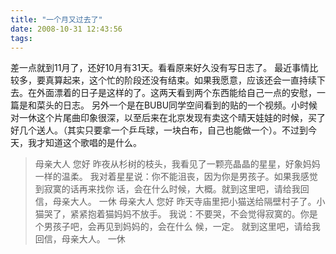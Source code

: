 ```yaml
---
title: "一个月又过去了"
date: 2008-10-31 12:43:56
tags:
---
```


差一点就到11月了，还好10月有31天。看看原来好久没有写日志了。 最近事情比较多，要真算起来，这个忙的阶段还没有结束。如果我愿意，应该还会一直持续下去。在外面漂着的日子是这样的了。这两天看到两个东西能给自己一点的安慰，一篇是和菜头的日志。 另外一个是在BUBU同学空间看到的贴的一个视频。小时候对一休这个片尾曲印象很深，以至后来在北京发现有卖这个晴天娃娃的时候，买了好几个送人。（其实只要拿一个乒乓球，一块白布，自己也能做一个）。不过到今天，我才知道这个歌唱的是什么。

> 母亲大人 您好 昨夜从杉树的枝头，我看见了一颗亮晶晶的星星，好象妈妈一样的温柔。 我对着星星说：你不能沮丧，因为你是男孩子。如果我感觉到寂寞的话再来找你 话，会在什么时候，大概。就到这里吧，请给我回信，母亲大人。 一休 母亲大人 您好 昨天寺庙里把小猫送给隔壁村子了。小猫哭了，紧紧抱着猫妈妈不放手。 我说：不要哭，不会觉得寂寞的。你是个男孩子吧，会再见到妈妈的，会在什么 候，一定。 就到这里吧，请给我回信，母亲大人。 一休